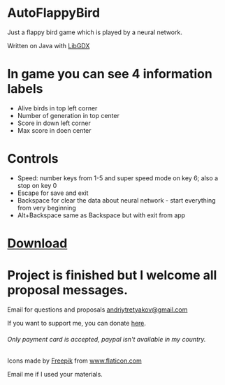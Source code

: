 # AutoFlappyBird
 
Just a flappy bird game which is played by a neural network.

Written on Java with <a href="https://libgdx.badlogicgames.com/">LibGDX</a>

# In game you can see 4 information labels
- Alive birds in top left corner
- Number of generation in top center
- Score in down left corner
- Max score in doen center

# Controls
- Speed: number keys from 1-5 and super speed mode on key 6; also a stop on key 0
- Escape for save and exit
- Backspace for clear the data about neural network - start everything from very beginning
- Alt+Backspace same as Backspace but with exit from app

<h1><a href="https://github.com/AndoroidX/AutoFlappyBird/releases/tag/v1.2">Download</a></h1>


# Project is finished but I welcome all proposal messages.
Email for questions and proposals <a href="andriytretyakov@gmail.com">andriytretyakov@gmail.com</a>

If you want to support me, you can donate <a href="https://www.liqpay.ua/en/checkout/andoroid">here</a>.
<h6>Only payment card is accepted, paypal isn't available in my country.</h6>

Icons made by <a href="https://www.flaticon.com/authors/freepik" title="Freepik">Freepik</a> from <a href="https://www.flaticon.com/" title="Flaticon"> www.flaticon.com</a>
<p>Email me if I used your materials.</p>
